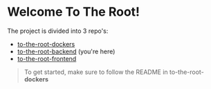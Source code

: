 # Welcome To The Root!

The project is divided into 3 repo's:

- [to-the-root-dockers](https://github.com/OrdinaNederland/to-the-root-dockers)
- [to-the-root-backend](https://github.com/OrdinaNederland/to-the-root-backend) (you're here)
- [to-the-root-frontend](https://github.com/OrdinaNederland/to-the-root-frontend)

> To get started, make sure to follow the README in to-the-root-**dockers**